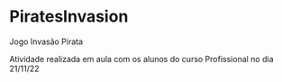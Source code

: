 # PiratesInvasion
Jogo Invasão Pirata

Atividade realizada em aula com os alunos do curso Profissional no dia 21/11/22
